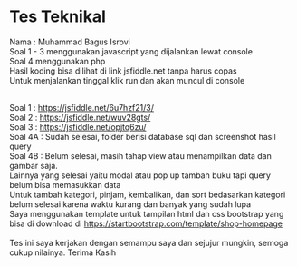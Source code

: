 # Tes Teknikal
Nama : Muhammad Bagus Isrovi<br>
Soal 1 - 3 menggunakan javascript yang dijalankan lewat console<br>
Soal 4 menggunakan php<br>
Hasil koding bisa dilihat di link jsfiddle.net tanpa harus copas<br>
Untuk menjalankan tinggal klik run dan akan muncul di console<br><br>

Soal 1 : https://jsfiddle.net/6u7hzf21/3/<br>
Soal 2 : https://jsfiddle.net/wuv28gts/<br>
Soal 3 : https://jsfiddle.net/opjtq6zu/<br>
Soal 4A : Sudah selesai, folder berisi database sql dan screenshot hasil query<br>
Soal 4B : Belum selesai, masih tahap view atau menampilkan data dan gambar saja.<br>
Lainnya yang selesai yaitu modal atau pop up tambah buku tapi query belum bisa memasukkan data<br>
Untuk tambah kategori, pinjam, kembalikan, dan sort bedasarkan kategori belum selesai karena waktu kurang dan banyak yang sudah lupa<br>
Saya menggunakan template untuk tampilan html dan css bootstrap yang bisa di download di https://startbootstrap.com/template/shop-homepage<br><br>
Tes ini saya kerjakan dengan semampu saya dan sejujur mungkin, semoga cukup nilainya. Terima Kasih
